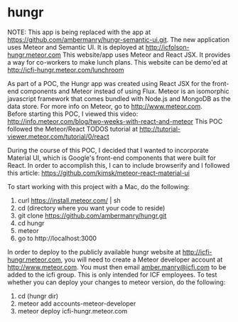 # hungr

NOTE:  This app is being replaced with the app at https://github.com/ambermanry/hungr-semantic-ui.git.  The new application uses Meteor and Semantic UI.  It is deployed at http://icfolson-hungr.meteor.com
This website/app uses Meteor and React JSX.  It provides a way for co-workers to make lunch plans.  This website can be demo'ed at http://icfi-hungr.meteor.com/lunchroom

As part of a POC, the Hungr app was created using React JSX for the front-end components and Meteor instead of using Flux.  Meteor is an isomorphic javascript framework that comes bundled with Node.js and MongoDB as the data store.  For more info on Meteor, go to http://www.meteor.com.  
Before starting this POC, I viewed this video: http://info.meteor.com/blog/two-weeks-with-react-and-meteor
This POC followed the Meteor/React TODOS tutorial at http://tutorial-viewer.meteor.com/tutorial/0/react

During the course of this POC, I decided that I wanted to incorporate Material UI, which is Google's front-end components that were built for React.  In order to accomplish this, I can to include browserify and I followed this article:  https://github.com/kimsk/meteor-react-material-ui

To start working with this project with a Mac, do the following:

1. curl https://install.meteor.com/ | sh
2. cd (directory where you want your code to reside)
3. git clone https://github.com/ambermanry/hungr.git
4. cd hungr
5. meteor
6. go to http://localhost:3000



In order to deploy to the publicly available hungr website at http://icfi-hungr.meteor.com, you will need to create a Meteor developer account at http://www.meteor.com.  You must then email amber.manry@icfi.com to be added to the icfi group.  This is only intended for ICF employees.  To test whether you can deploy your changes to meteor version, do the following:

1. cd (hungr dir)
2. meteor add accounts-meteor-developer
3. meteor deploy icfi-hungr.meteor.com



